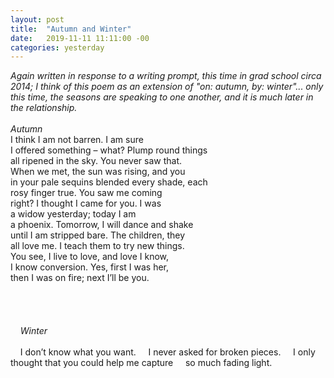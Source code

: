 ```yaml
---
layout: post
title:  "Autumn and Winter"
date:   2019-11-11 11:11:00 -00
categories: yesterday
---
```

*Again written in response to a writing prompt, this time in grad school circa 2014; I think of this poem as an extension of "on: autumn, by: winter"... only this time, the seasons are speaking to one another, and it is much later in the relationship.*
<br/>
<br/>
*Autumn*
<br/>
I think I am not barren. I am sure<br/>
I offered something – what?  Plump round things<br/>
all ripened in the sky. You never saw that.<br/>
When we met, the sun was rising, and you<br/>
in your pale sequins blended every shade, each<br/>
rosy finger true. You saw me coming<br/>
right? I thought I came for you. I was<br/>
a widow yesterday; today I am<br/>
a phoenix. Tomorrow, I will dance and shake<br/>
until I am stripped bare. The children, they<br/>
all love me. I teach them to try new things.<br/>
You see, I live to love, and love I know,<br/>
I know conversion. Yes, first I was her,<br/>
then I was on fire; next I’ll be you.<br/>
<br/>
<br/>
<br/>                       
&nbsp;&nbsp;&nbsp;&nbsp;*Winter*
<br/>                      
&nbsp;&nbsp;&nbsp;&nbsp;I don’t know what you want.
&nbsp;&nbsp;&nbsp;&nbsp;I never asked for broken pieces.
&nbsp;&nbsp;&nbsp;&nbsp;I only thought that you could help me capture
&nbsp;&nbsp;&nbsp;&nbsp;so much fading light.
